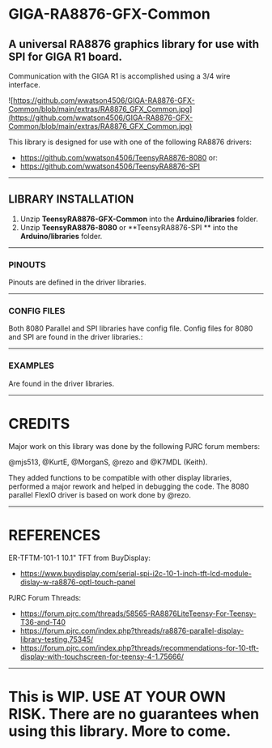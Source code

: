 # GIGA-RA8876-GFX-Common
## A universal RA8876 graphics library for use with SPI for GIGA R1 board.

Communication with the GIGA R1 is accomplished using a 3/4 wire interface.

![https://github.com/wwatson4506/GIGA-RA8876-GFX-Common/blob/main/extras/RA8876_GFX_Common.jpg](https://github.com/wwatson4506/GIGA-RA8876-GFX-Common/blob/main/extras/RA8876_GFX_Common.jpg)

This library is designed for use  with one of the following RA8876 drivers:

- https://github.com/wwatson4506/TeensyRA8876-8080
or:
- https://github.com/wwatson4506/TeensyRA8876-SPI

***
## LIBRARY INSTALLATION
1. Unzip **TeensyRA8876-GFX-Common** into the **Arduino/libraries**  folder.
2. Unzip **TeensyRA8876-8080** or **TeensyRA8876-SPI ** into the **Arduino/libraries** folder.
***

### PINOUTS
Pinouts are defined in the driver libraries.
***
### CONFIG FILES
Both 8080 Parallel and SPI libraries have config file.
Config files for 8080 and SPI are found in the driver libraries.:
***

### EXAMPLES
Are found in the driver libraries.
***

# CREDITS
Major work on this library was done by the following PJRC forum members:

@mjs513, @KurtE, @MorganS, @rezo and @K7MDL (Keith).

They added functions to be compatible with other display libraries, performed a major rework and helped in debugging the code. The 8080 parallel FlexIO driver is based on work done by @rezo.

***

# REFERENCES
ER-TFTM-101-1 10.1" TFT from BuyDisplay:
- https://www.buydisplay.com/serial-spi-i2c-10-1-inch-tft-lcd-module-dislay-w-ra8876-optl-touch-panel

PJRC Forum Threads:
- https://forum.pjrc.com/threads/58565-RA8876LiteTeensy-For-Teensy-T36-and-T40
- https://forum.pjrc.com/index.php?threads/ra8876-parallel-display-library-testing.75345/
- https://forum.pjrc.com/index.php?threads/recommendations-for-10-tft-display-with-touchscreen-for-teensy-4-1.75666/
***

# This is WIP.   USE AT YOUR OWN RISK.  There are no guarantees when using this library. More to come.
